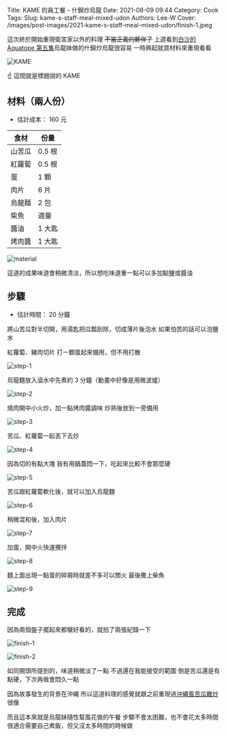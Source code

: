 Title: KAME 的員工餐 - 什錦炒烏龍
Date: 2021-08-09 09:44
Category: Cook
Tags:
Slug: kame-s-staff-meal-mixed-udon
Authors: Lee-W
Cover: /images/post-images/2021-kame-s-staff-meal-mixed-udon/finish-1.jpeg

這次終於開始重現衛宮家以外的料理 ~~不當正義的夥伴了~~
上週看到[白沙的 Aquatope 第五集](https://ani.gamer.com.tw/animeVideo.php?sn=23666)烏龍妹做的什錦炒烏龍很容易
一時興起就買材料來重現看看

<!--more-->

![KAME]({static}/images/post-images/2021-kame-s-staff-meal-mixed-udon/KAME.png)

☝️ 這間就是標題說的 KAME

## 材料（兩人份）
* 估計成本： 160 元

| 食材 | 份量 |
| --- | --- |
| 山苦瓜 | 0.5 根 |
| 紅蘿蔔  | 0.5 根 |
| 蛋 | 1 顆 |
| 肉片 | 6 片 |
| 烏龍麵 | 2 包 |
| 柴魚 | 適量 |
| 醬油 | 1 大匙 |
| 烤肉醬 | 1 大匙 |

![material]({static}/images/post-images/2021-kame-s-staff-meal-mixed-udon/material.jpeg)

這道的成果味道會稍微清淡，所以想吃味道重一點可以多加點鹽或醬油

## 步驟
* 估計時間： 20 分鐘

將山苦瓜對半切開，用湯匙把瓜瓢刮除，切成薄片後泡水
如果怕苦的話可以泡鹽水

紅蘿蔔、豬肉切片
打一顆蛋起來備用，但不用打散

![step-1]({static}/images/post-images/2021-kame-s-staff-meal-mixed-udon/step-1.jpeg)

烏龍麵放入滾水中先煮約 3 分鐘（動畫中好像是用微波爐）

![step-2]({static}/images/post-images/2021-kame-s-staff-meal-mixed-udon/step-2.jpeg)

燒肉開中小火炒，加一點烤肉醬調味
炒熟後放到一旁備用

![step-3]({static}/images/post-images/2021-kame-s-staff-meal-mixed-udon/step-3.jpeg)

苦瓜、紅蘿蔔一起丟下去炒

![step-4]({static}/images/post-images/2021-kame-s-staff-meal-mixed-udon/step-4.jpeg)

因為切的有點大塊
我有用鍋蓋悶一下，吃起來比較不會那麼硬

![step-5]({static}/images/post-images/2021-kame-s-staff-meal-mixed-udon/step-5.jpeg)

苦瓜跟紅蘿蔔軟化後，就可以加入烏龍麵

![step-6]({static}/images/post-images/2021-kame-s-staff-meal-mixed-udon/step-6.jpeg)

稍微混和後，加入肉片

![step-7]({static}/images/post-images/2021-kame-s-staff-meal-mixed-udon/step-7.jpeg)

加蛋，開中火快速攪拌

![step-8]({static}/images/post-images/2021-kame-s-staff-meal-mixed-udon/step-8.jpeg)

麵上面出現一點蛋的碎屑時就差不多可以關火
最後撒上柴魚

![step-9]({static}/images/post-images/2021-kame-s-staff-meal-mixed-udon/step-9.jpeg)

## 完成
因為兩個盤子擺起來都蠻好看的，就拍了兩張紀錄一下


![finish-1]({static}/images/post-images/2021-kame-s-staff-meal-mixed-udon/finish-1.jpeg)

![finish-2]({static}/images/post-images/2021-kame-s-staff-meal-mixed-udon/finish-2.jpeg)

如同開頭所提到的，味道稍微淡了一點
不過還在我能接受的範圍
倒是苦瓜還是有點硬，下次再做會悶久一點

因為故事發生的背景在沖繩
所以這道料理的感覺就跟之前重現過[沖繩風苦瓜雜炒]({filename}/posts/cook/2021/10-okinawa-style-bitter-gourd.md) 很像

而且這本來就是烏龍妹隨性幫風花做的午餐
步驟不會太困難，也不會花太多時間
很適合需要自己煮飯，但又沒太多時間的時候做
